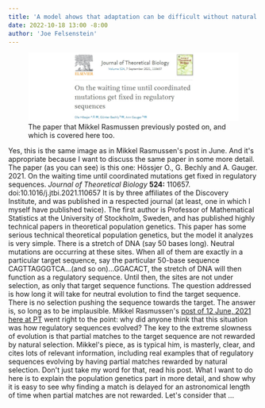 ```yaml
---
title: 'A model ahows that adaptation can be difficult without natural selection.  Here's why.'
date: 2022-10-18 13:00 -8:00
author: 'Joe Felsenstein'
---
```


<figure><img src="/uploads/2021/JTBHBG2021.jpg" alt="[JTB creationist paper]"/>
<figcaption>The paper that Mikkel Rasmussen previously posted on, and which is covered here too.</figcaption>
</figure>


Yes, this is the same image as in Mikkel Rasmussen's post in June.   And it's appropriate because I want to discuss the same paper in some more detail.  The paper (as you can see) is this one:  Hössjer O., G. Bechly and A. Gauger. 2021. On the waiting time until coordinated mutations get fixed in regulatory sequences. *Journal of Theoretical Biology*  **524:** 110657. doi:10.1016/j.jtbi.2021.110657    It is by three affiliates of the Discovery Institute, and was published in a respected journal (at least, one in which I myself have published twice).  The first author is Professor of Mathematical Statistics at the University of Stockholm, Sweden, and has published highly technical papers in theoretical population genetics.
This paper has some serious technical theoretical population genetics, but the model it analyzes is very simple. There is a stretch of DNA (say 50 bases long).  Neutral mutations are occurring at these sites.  When all of them are exactly in a particular target sequence, say the particular 50-base sequence CAGTTAGGGTCA...(and so on)...GGACACT, the stretch of DNA will then function as a regulatory sequence.  Until then, the sites are not under selection, as only that target sequence functions.  The question addressed is how long it will take for neutral evolution to find the target sequence.  There is no selection pushing the sequence towards the target.  The answer is, so long as to be implausible.
Mikkel Rasmussen's [post of 12 June, 2021 here at PT](http://pandasthumb.org/archives/2021/06/ID-and-imaginary-hurdles.html) went right to the point: why did anyone think that this situation was how regulatory sequences evolved?  The key to the extreme slowness of evolution is that partial matches to the target sequence are not rewarded by natural selection.  Mikkel's piece, as is typical him, is masterly, clear, and cites lots of relevant information, including real examples that of regulatory sequences evolving by having partial matches rewarded by natural selection.  Don't just take my word for that, read his post.
What I want to do here is to explain the population genetics part in more detail, and show why it is easy to see why finding a match is delayed for an astronomical length of time when partial matches are not rewarded.  Let's consider that ...

<!--more-->



